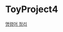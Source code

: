 # ToyProject4

[명령어 정리](https://github.com/ANDONGWOO/ToyProject4/blob/master/%EB%AA%85%EB%A0%B9%EC%96%B4%20%EC%82%AC%EC%9A%A9%EB%B2%95%20%EC%A0%95%EB%A6%AC.md)

